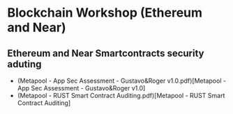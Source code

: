 # Blockchain Workshop (Ethereum and Near)

## Ethereum and Near Smartcontracts security aduting

* (Metapool - App Sec Assessment - Gustavo&Roger v1.0.pdf)[Metapool - App Sec Assessment - Gustavo&Roger v1.0]
* (Metapool - RUST Smart Contract Auditing.pdf)[Metapool - RUST Smart Contract Auditing]
